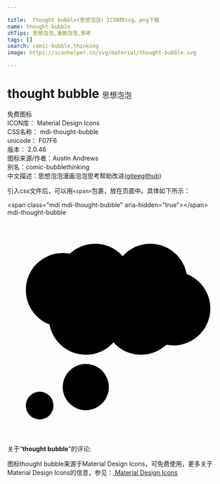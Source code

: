 ```yaml
---

title:  thought bubble(思想泡泡) ICON转svg、png下载
name: thought-bubble
zhTips: 思想泡泡,漫画泡泡,思考
tags: []
search: comic-bubble,thinking
image: https://iconhelper.cn/svg/material/thought-bubble.svg

---
```


# thought bubble  <small style="font-size: 60%;font-weight: 100">思想泡泡</small>


<div class="detail-page">
<p>
<span><span class="badge-success badge">免费图标</span> </span>
<br/>
<span>
ICON库：
<span class="badge-secondary badge">Material Design Icons</span> 
</span>
<br/>
<span>
CSS名称：
<span class="badge-secondary badge">mdi-thought-bubble</span> 
</span>
<br/>
<span>
unicode：
<span class="badge-secondary badge">F07F6</span> 
<copy-btn content='F07F6' btn-title=""></copy-btn>
<copy-btn :content='String.fromCodePoint(parseInt("F07F6", 16))' btn-title="复制U"></copy-btn>
</span>
<br/>
<span>
版本：
<span class="badge-secondary badge">2.0.46</span> 
</span>
<br/>
<span>图标来源/作者：<span class="badge-light badge">Austin Andrews</span></span> 
<br/>
<span>别名：<span class="badge-light badge">comic-bubble</span><span class="badge-light badge">thinking</span></span><br/><span class="zh-detail">中文描述：<span class="badge-primary badge">思想泡泡</span><span class="badge-primary badge">漫画泡泡</span><span class="badge-primary badge">思考</span><span class="help-link"><span>帮助改进</span>(<a href="https://gitee.com/liuwave/icon-helper/edit/master/json/material/thought-bubble.json" target="_blank" rel="noopener noreferrer">gitee</a><a href="https://github.com/liuwave/icon-helper/edit/master/json/material/thought-bubble.json" target="_blank" rel="noopener noreferrer">github</a></span>)</span><br/>
</p>
</div>
<div class="alert alert-dark">
  <i class="mdi mdi-thought-bubble mdi-48px"></i>
  <i class="mdi mdi-thought-bubble mdi-36px"></i>
  <i class="mdi mdi-thought-bubble mdi-24px"></i>
  <i class="mdi mdi-thought-bubble mdi-18px"></i>
</div>
<div>
  <p>引入css文件后，可以用<code>&lt;span&gt;</code>包裹，放在页面中。具体如下所示：    
  </p>
  <div class="alert alert-primary" style="font-size: 14px">
    &lt;span class="mdi mdi-thought-bubble" aria-hidden="true"&gt;&lt;/span&gt;
    <copy-btn content='<span class="mdi mdi-thought-bubble" aria-hidden="true"></span>'></copy-btn>
  </div>
  <div class="alert alert-secondary">
    <i class="mdi mdi-thought-bubble"
    style="font-size: 24px"
    aria-hidden="true"></i> mdi-thought-bubble
    <copy-btn content="mdi-thought-bubble" btn-title="复制图标名称"></copy-btn>
  </div>
</div>
<div id="svg" class="svg-wrap">
<svg xmlns="http://www.w3.org/2000/svg" viewBox="0 0 24 24"><path d="M3.5,19A1.5,1.5 0 0,1 5,20.5A1.5,1.5 0 0,1 3.5,22A1.5,1.5 0 0,1 2,20.5A1.5,1.5 0 0,1 3.5,19M8.5,16A2.5,2.5 0 0,1 11,18.5A2.5,2.5 0 0,1 8.5,21A2.5,2.5 0 0,1 6,18.5A2.5,2.5 0 0,1 8.5,16M14.5,15C13.31,15 12.23,14.5 11.5,13.65C10.77,14.5 9.69,15 8.5,15C6.54,15 4.91,13.59 4.57,11.74C3.07,11.16 2,9.7 2,8A4,4 0 0,1 6,4C6.26,4 6.5,4.03 6.77,4.07C7.5,3.41 8.45,3 9.5,3C10.69,3 11.77,3.5 12.5,4.35C13.23,3.5 14.31,3 15.5,3C17.46,3 19.09,4.41 19.43,6.26C20.93,6.84 22,8.3 22,10A4,4 0 0,1 18,14L17.23,13.93C16.5,14.59 15.55,15 14.5,15Z" /></svg>
</div>
<detail full-name='mdi-thought-bubble'></detail>
<div class="icon-detail__container">
<p>关于“<b>thought bubble</b>”的评论:</p>
</div>
<Vssue title="关于“thought bubble”的评论" />    
<div><p>图标thought bubble来源于Material Design Icons，可免费使用，更多关于 Material Design Icons的信息，参见：<a target="_blank" href="https://iconhelper.cn/material.html"> Material Design Icons</a>
</p></div>
